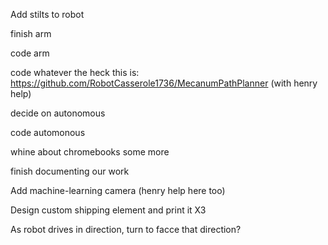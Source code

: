 Add stilts to robot

finish arm

code arm

code whatever the heck this is: https://github.com/RobotCasserole1736/MecanumPathPlanner (with henry help)

decide on autonomous

code automonous

whine about chromebooks some more

finish documenting our work

Add machine-learning camera (henry help here too)

Design custom shipping element and print it X3

As robot drives in direction, turn to facce that direction?
